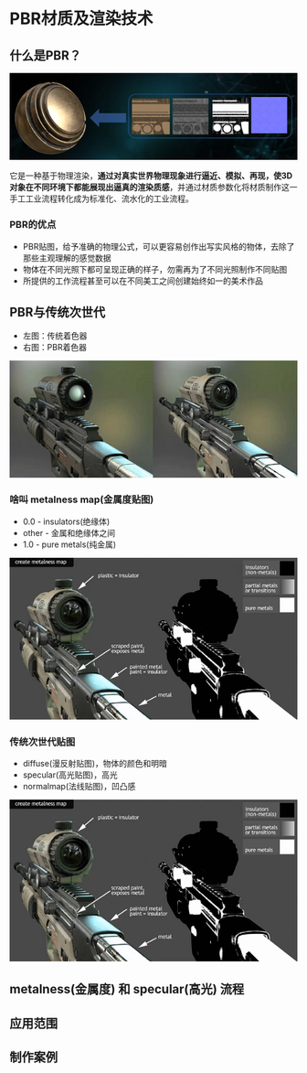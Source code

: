 # PBR材质及渲染技术

## 什么是PBR？

![](2019_02_23_pbr_intro/what_is_pbr.png)

它是一种基于物理渲染，**通过对真实世界物理现象进行逼近、模拟、再现，使3D对象在不同环境下都能展现出逼真的渲染质感**，并通过材质参数化将材质制作这一手工工业流程转化成为标准化、流水化的工业流程。 

### PBR的优点

 * PBR贴图，给予准确的物理公式，可以更容易创作出写实风格的物体，去除了那些主观理解的感觉数据
 * 物体在不同光照下都可呈现正确的样子，勿需再为了不同光照制作不同贴图
 * 所提供的工作流程甚至可以在不同美工之间创建始终如一的美术作品


## PBR与传统次世代

 * 左图：传统着色器
 * 右图：PBR着色器

![](2019_02_23_pbr_intro/old_vs_pbr.png)


### 啥叫 metalness map(金属度贴图)

 * 0.0 - insulators(绝缘体)
 * other - 金属和绝缘体之间
 * 1.0 - pure metals(纯金属)

![](2019_02_23_pbr_intro/create_metalness_map.png)


### 传统次世代贴图

 * diffuse(漫反射贴图)，物体的颜色和明暗
 * specular(高光贴图)，高光
 * normalmap(法线贴图)，凹凸感

![](2019_02_23_pbr_intro/create_metalness_map.png)


## metalness(金属度) 和 specular(高光) 流程

## 应用范围

## 制作案例

